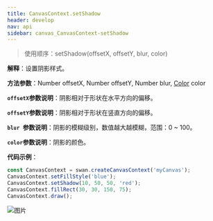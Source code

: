 ```yaml
---
title: CanvasContext.setShadow
header: develop
nav: api
sidebar: canvas_CanvasContext-setShadow
---
```


 

> 使用顺序：setShadow(offsetX, offsetY, blur, color)

**解释**：设置阴影样式。

**方法参数**：Number offsetX, Number offsetY, Number blur, [Color](/develop/api/canvas_color/) color

**`offsetX`参数说明**：阴影相对于形状在水平方向的偏移。

**`offsetY`参数说明**：阴影相对于形状在竖直方向的偏移。

**`blur `参数说明**：阴影的模糊级别，数值越大越模糊，范围：0 ~ 100。 

**`color`参数说明**：阴影的颜色。 

**代码示例**：

```js
const CanvasContext = swan.createCanvasContext('myCanvas');
CanvasContext.setFillStyle('blue');
CanvasContext.setShadow(10, 50, 50, 'red');
CanvasContext.fillRect(30, 30, 150, 75);
CanvasContext.draw();
```

![图片](../../../../img/api/canvas/setShadow.png)

